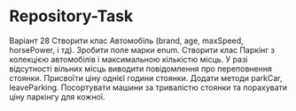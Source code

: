 # Repository-Task

Варіант 28
Створити клас Автомобіль (brand, age, maxSpeed, horsePower, і тд). Зробити поле марки enum. Створити клас Паркінг з колекцією автомобілів і максимальною кількістю місць. У разі відсутності вільних місць виводити повідомлення про переповнення стоянки. Присвоїти ціну однієї години стоянки. Додати методи parkCar, leaveParking. Посортувати машини за тривалістю стоянки та порахувати ціну паркінгу для кожної.
